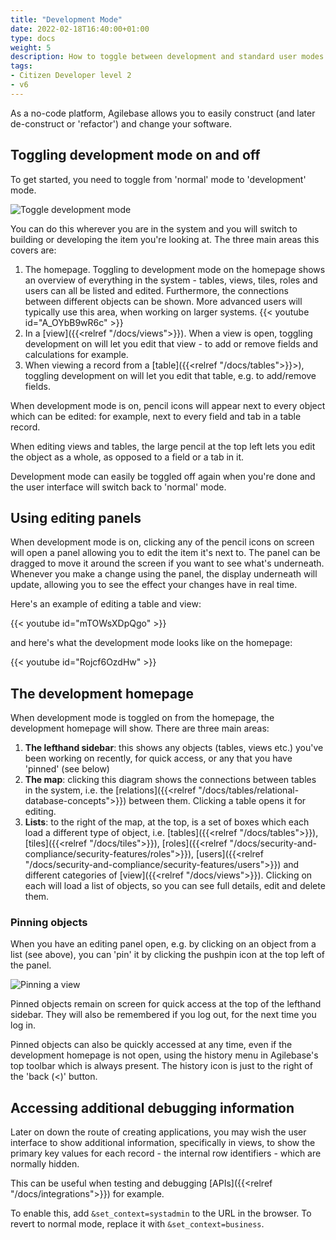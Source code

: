 ```yaml
---
title: "Development Mode"
date: 2022-02-18T16:40:00+01:00
type: docs
weight: 5
description: How to toggle between development and standard user modes
tags:
- Citizen Developer level 2
- v6
---
```

As a no-code platform, Agilebase allows you to easily construct (and later de-construct or 'refactor') and change your software.

## Toggling development mode on and off
To get started, you need to toggle from 'normal' mode to 'development' mode.

![Toggle development mode](/toggle-build-mode.png)

You can do this wherever you are in the system and you will switch to building or developing the item you're looking at. The three main areas this covers are:
1. The homepage. Toggling to development mode on the homepage shows an overview of everything in the system - tables, views, tiles, roles and users can all be listed and edited. Furthermore, the connections between different objects can be shown. More advanced users will typically use this area, when working on larger systems. {{< youtube id="A_OYbB9wR6c" >}}
2. In a [view]({{<relref "/docs/views">}}). When a view is open, toggling development on will let you edit that view - to add or remove fields and calculations for example.
3. When viewing a record from a [table]({{<relref "/docs/tables">}}>), toggling development on will let you edit that table, e.g. to add/remove fields.

When development mode is on, pencil icons will appear next to every object which can be edited: for example, next to every field and tab in a table record.

When editing views and tables, the large pencil at the top left lets you edit the object as a whole, as opposed to a field or a tab in it.

Development mode can easily be toggled off again when you're done and the user interface will switch back to 'normal' mode.

## Using editing panels
When development mode is on, clicking any of the pencil icons on screen will open a panel allowing you to edit the item it's next to. The panel can be dragged to move it around the screen if you want to see what's underneath. Whenever you make a change using the panel, the display underneath will update, allowing you to see the effect your changes have in real time.

Here's an example of editing a table and view:

{{< youtube id="mTOWsXDpQgo" >}}

and here's what the development mode looks like on the homepage:

{{< youtube id="Rojcf6OzdHw" >}}

## The development homepage
When development mode is toggled on from the homepage, the development homepage will show. There are three main areas:
1. **The lefthand sidebar**: this shows any objects (tables, views etc.) you've been working on recently, for quick access, or any that you have 'pinned' (see below)
2. **The map**: clicking this diagram shows the connections between tables in the system, i.e. the [relations]({{<relref "/docs/tables/relational-database-concepts">}}) between them. Clicking a table opens it for editing.
3. **Lists**: to the right of the map, at the top, is a set of boxes which each load a different type of object, i.e. [tables]({{<relref "/docs/tables">}}), [tiles]({{<relref "/docs/tiles">}}), [roles]({{<relref "/docs/security-and-compliance/security-features/roles">}}), [users]({{<relref "/docs/security-and-compliance/security-features/users">}}) and different categories of [view]({{<relref "/docs/views">}}). Clicking on each will load a list of objects, so you can see full details, edit and delete them.

### Pinning objects
When you have an editing panel open, e.g. by clicking on an object from a list (see above), you can 'pin' it by clicking the pushpin icon at the top left of the panel.

![Pinning a view](/pinning.png)

Pinned objects remain on screen for quick access at the top of the lefthand sidebar. They will also be remembered if you log out, for the next time you log in.

Pinned objects can also be quickly accessed at any time, even if the development homepage is not open, using the history menu in Agilebase's top toolbar which is always present. The history icon is just to the right of the 'back (&lt;)' button.

## Accessing additional debugging information

Later on down the route of creating applications, you may wish the user interface to show additional information, specifically in views, to show the primary key values for each record - the internal row identifiers - which are normally hidden.

This can be useful when testing and debugging [APIs]({{<relref "/docs/integrations">}}) for example.

To enable this, add `&set_context=systadmin` to the URL in the browser. To revert to normal mode, replace it with `&set_context=business`.

